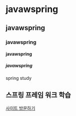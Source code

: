 # javawspring
## javawspring
### javawspring
#### javawspring
##### javawspring
spring study
<h2>스프링 프레임 워크 학습</h2>
<a href="http://49.142.157.251:9090/green2209S_03" target="_blank">사이트 방문하기</a>
